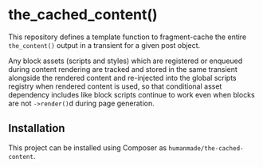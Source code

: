 # the_cached_content()

This repository defines a template function to fragment-cache the entire `the_content()` output in a transient for a given post object.

Any block assets (scripts and styles) which are registered or enqueued during content rendering are tracked and stored in the same transient alongside the rendered content and re-injected into the global scripts registry when rendered content is used, so that conditional asset dependency includes like block scripts continue to work even when blocks are not `->render()`d during page generation.

## Installation

This project can be installed using Composer as `humanmade/the-cached-content`.
